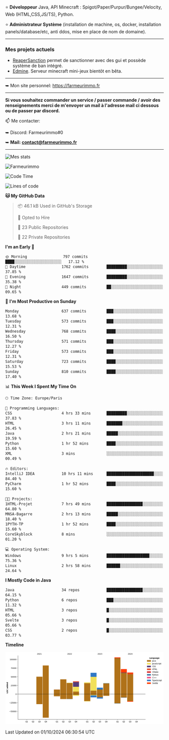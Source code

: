⭐ **Développeur** Java, API Minecraft : Spigot/Paper/Purpur/Bungee/Velocity, Web (HTML,CSS,JS/TS), Python.

⭐ **Administrateur Système** (installation de machine, os, docker, installation panels/database/etc, anti ddos, mise en place de nom de domaine).

---

### Mes projets actuels
- [ReaperSanction](https://www.spigotmc.org/resources/reapersanction.89580/) permet de sanctionner avec des gui et possède système de ban intégré.
- [Edmine](https://edmine.net). Serveur minecraft mini-jeux bientôt en bêta.

---

➥ Mon site personnel: https://farmeurimmo.fr

---

**Si vous souhaitez commander un service / passer commande / avoir des renseignements merci de m'envoyer un mail à l'adresse mail ci dessous ou de passer par discord.**

📫 Me contacter:
 
   ➥ Discord: Farmeurimmo#0
   
   ➥ **Mail: contact@farmeurimmo.fr**

---

![Mes stats](https://github-readme-stats.farmeurimmo.fr/api?username=Farmeurimmo&count_private=true&show_icons=true&theme=radical)

<img src="https://komarev.com/ghpvc/?username=Farmeurimmo" alt="Farmeurimmo" />

<!--START_SECTION:waka-->
![Code Time](http://img.shields.io/badge/Code%20Time-1%2C578%20hrs%2019%20mins-blue)

![Lines of code](https://img.shields.io/badge/From%20Hello%20World%20I%27ve%20Written-641.8%20thousand%20lines%20of%20code-blue)

**🐱 My GitHub Data** 

> 📦 46.1 kB Used in GitHub's Storage 
 > 
> 💼 Opted to Hire
 > 
> 📜 23 Public Repositories 
 > 
> 🔑 22 Private Repositories 
 > 
**I'm an Early 🐤** 

```text
🌞 Morning                797 commits         ████░░░░░░░░░░░░░░░░░░░░░   17.12 % 
🌆 Daytime                1762 commits        █████████░░░░░░░░░░░░░░░░   37.85 % 
🌃 Evening                1647 commits        █████████░░░░░░░░░░░░░░░░   35.38 % 
🌙 Night                  449 commits         ██░░░░░░░░░░░░░░░░░░░░░░░   09.65 % 
```
📅 **I'm Most Productive on Sunday** 

```text
Monday                   637 commits         ███░░░░░░░░░░░░░░░░░░░░░░   13.68 % 
Tuesday                  573 commits         ███░░░░░░░░░░░░░░░░░░░░░░   12.31 % 
Wednesday                768 commits         ████░░░░░░░░░░░░░░░░░░░░░   16.50 % 
Thursday                 571 commits         ███░░░░░░░░░░░░░░░░░░░░░░   12.27 % 
Friday                   573 commits         ███░░░░░░░░░░░░░░░░░░░░░░   12.31 % 
Saturday                 723 commits         ████░░░░░░░░░░░░░░░░░░░░░   15.53 % 
Sunday                   810 commits         ████░░░░░░░░░░░░░░░░░░░░░   17.40 % 
```


📊 **This Week I Spent My Time On** 

```text
🕑︎ Time Zone: Europe/Paris

💬 Programming Languages: 
CSS                      4 hrs 33 mins       █████████░░░░░░░░░░░░░░░░   37.83 % 
HTML                     3 hrs 11 mins       ███████░░░░░░░░░░░░░░░░░░   26.45 % 
Java                     2 hrs 21 mins       █████░░░░░░░░░░░░░░░░░░░░   19.59 % 
Python                   1 hr 52 mins        ████░░░░░░░░░░░░░░░░░░░░░   15.60 % 
XML                      3 mins              ░░░░░░░░░░░░░░░░░░░░░░░░░   00.49 % 

🔥 Editors: 
IntelliJ IDEA            10 hrs 11 mins      █████████████████████░░░░   84.40 % 
PyCharm                  1 hr 52 mins        ████░░░░░░░░░░░░░░░░░░░░░   15.60 % 

🐱‍💻 Projects: 
1HTML-Projet             7 hrs 49 mins       ████████████████░░░░░░░░░   64.80 % 
MNSA-Bagarre             2 hrs 13 mins       █████░░░░░░░░░░░░░░░░░░░░   18.40 % 
1PYTH-TP                 1 hr 52 mins        ████░░░░░░░░░░░░░░░░░░░░░   15.60 % 
CoreSkyblock             8 mins              ░░░░░░░░░░░░░░░░░░░░░░░░░   01.20 % 

💻 Operating System: 
Windows                  9 hrs 5 mins        ███████████████████░░░░░░   75.36 % 
Linux                    2 hrs 58 mins       ██████░░░░░░░░░░░░░░░░░░░   24.64 % 
```

**I Mostly Code in Java** 

```text
Java                     34 repos            ████████████████░░░░░░░░░   64.15 % 
Python                   6 repos             ███░░░░░░░░░░░░░░░░░░░░░░   11.32 % 
HTML                     3 repos             █░░░░░░░░░░░░░░░░░░░░░░░░   05.66 % 
Svelte                   3 repos             █░░░░░░░░░░░░░░░░░░░░░░░░   05.66 % 
CSS                      2 repos             █░░░░░░░░░░░░░░░░░░░░░░░░   03.77 % 
```



**Timeline**

![Lines of Code chart](https://raw.githubusercontent.com/Farmeurimmo/Farmeurimmo/main/assets/bar_graph.png)


 Last Updated on 01/10/2024 06:30:54 UTC
<!--END_SECTION:waka-->
